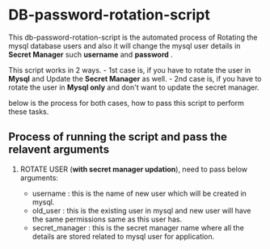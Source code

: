 # DB-password-rotation-script

This db-password-rotation-script is the automated process of Rotating the mysql database users and also it will change the mysql user details in **Secret Manager** such **username** and **password** .

This script works in 2 ways.
    - 1st case is, if you have to rotate the user in **Mysql** and Update the **Secret Manager** as well.
    - 2nd case is, if you have to rotate the user in **Mysql only** and don't want to update the secret manager.

below is the process for both cases, how to pass this script to perform these tasks.


## Process of running the script and pass the relavent arguments

1. ROTATE USER (**with secret manager updation**), need to pass below arguments:

    - username        : this is the name of new user which will be created in mysql.
    - old_user        : this is the existing user in mysql and new user will have the same permissions same as this user has.
    - secret_manager  : this is the secret manager name where all the details are stored related to mysql user for application.

